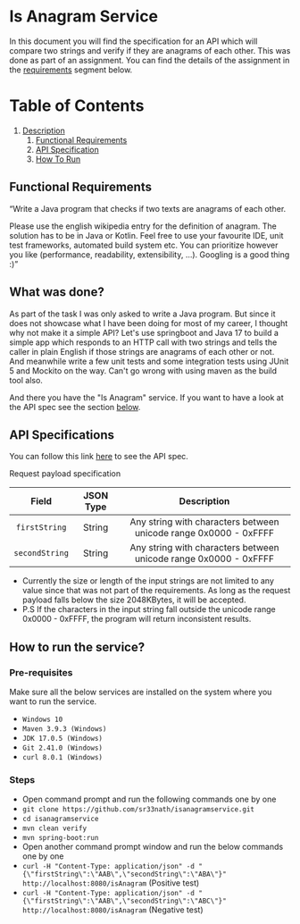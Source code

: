 # Is Anagram Service #

In this document you will find the specification for an API which will compare two strings 
and verify if they are anagrams of each other. This was done as part of an assignment. You can find the details of the 
assignment in the [requirements](#requirements) segment below.

# Table of Contents

1. [Description](#description)
    1. [Functional Requirements](#requirements)
    2. [API Specification](#specifications)
    3. [How To Run](#howto)


## Functional Requirements <a name="requirements"></a> ##

“Write a Java program that checks if two texts are anagrams of each other.

Please use the english wikipedia entry for the definition of anagram.
The solution has to be in Java or Kotlin.
Feel free to use your favourite IDE, unit test frameworks, automated build system etc.
You can prioritize however you like (performance, readability, extensibility, …).
Googling is a good thing :)”

## What was done? <a name="description"></a> ##

As part of the task I was only asked to write a Java program. But since it does not showcase what I have been doing 
for most of my career, I thought why not make it a simple API? 
Let's use springboot and Java 17 to build a simple app which responds to an HTTP call with two strings and tells the 
caller in plain English if those strings are anagrams of each other or not. And meanwhile write a few unit tests and 
some integration tests using JUnit 5 and Mockito on the way. Can't go wrong with using maven as the build tool also.

And there you have the "Is Anagram" service. If you want to 
have a look at the API spec see the section [below](#specifications).

## API Specifications <a name="specifications"></a> ##
You can follow this link [here](https://petstore.swagger.io/?url=https://raw.githubusercontent.com/sr33nath/isanagramservice/main/isAnagram-openapi-3.0.3.yml) to see the API spec.

Request payload specification

|     Field      | JSON Type |                           Description                            |
|:--------------:|:---------:|:----------------------------------------------------------------:|
| `firstString`  |  String   | Any string with characters between unicode range 0x0000 - 0xFFFF |
| `secondString` |  String   | Any string with characters between unicode range 0x0000 - 0xFFFF |

* Currently the size or length of the input strings are not limited to any value since that was not part of 
the requirements. As long as the request payload falls below the size 2048KBytes, it will be accepted.
* P.S If the characters in the input string fall outside the unicode range 0x0000 - 0xFFFF, 
the program will return inconsistent results.

## How to run the service? <a name="howto"></a> ##

### Pre-requisites ###
Make sure all the below services are installed on the system where you want to run the service.
* `Windows 10`
* `Maven 3.9.3 (Windows)`
* `JDK 17.0.5 (Windows)`
* `Git 2.41.0 (Windows)`
* `curl 8.0.1 (Windows)`

### Steps ###

* Open command prompt and run the following commands one by one
* `git clone https://github.com/sr33nath/isanagramservice.git`
* `cd isanagramservice`
* `mvn clean verify`
* `mvn spring-boot:run`
* Open another command prompt window and run the below commands one by one
* `curl -H "Content-Type: application/json" -d "{\"firstString\":\"AAB\",\"secondString\":\"ABA\"}" http://localhost:8080/isAnagram` (Positive test)
* `curl -H "Content-Type: application/json" -d "{\"firstString\":\"AAB\",\"secondString\":\"ABC\"}" http://localhost:8080/isAnagram` (Negative test)
